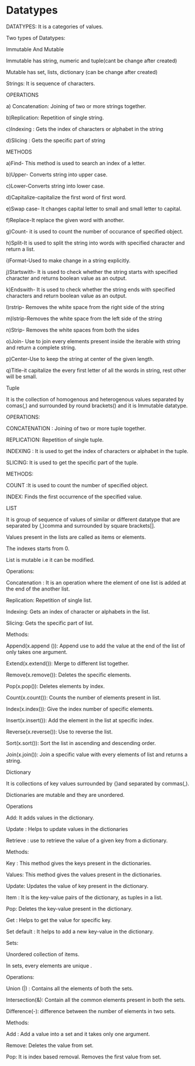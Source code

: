 # Datatypes

DATATYPES: It is a categories of values.

Two types of Datatypes:

Immutable And Mutable

Immutable has string, numeric and tuple(cant be change after created)

Mutable has set, lists, dictionary (can be change after created)

Strings: It is sequence of characters.

OPERATIONS

a) Concatenation: Joining of two or more strings together.

b)Replication: Repetition of single string.

c)Indexing : Gets the index of characters or alphabet in the string

d)Slicing : Gets the specific part of string

METHODS

a)Find- This method is used to search an index of a letter.

b)Upper- Converts string into upper case.

c)Lower-Converts string into lower case.

d)Capitalize-capitalize the first word of first word.

e)Swap case- It changes capital letter to small and small letter to capital.

f)Replace-It replace the given word with another.

g)Count- it is used to count the number of occurance of specified object.

h)Split-It is used to split the string into words with specified character and return a list.

i)Format-Used to make change in a string explicitly.

j)Startswith- It is used to check whether the string starts with specified character and returns boolean value as an output.

k)Endswith- It is used to check whether the string ends with specified characters and return boolean value as an output.

l)rstrip- Removes the white space from the right side of the string

m)lstrip-Removes the white space from the left side of the string

n)Strip- Removes the white spaces from both the sides

o)Join- Use to join every elements present inside the iterable with string and return a complete string.

p)Center-Use to keep the string at center of the given length.

q)Title-it capitalize the every first letter of all the words in string, rest other will be small.



Tuple

It is the collection of homogenous and heterogenous values separated by comas(,) and surrounded by round brackets() and it is Immutable datatype.

OPERATIONS:

CONCATENATION : Joining of two or more tuple together.

REPLICATION: Repetition of single tuple.

INDEXING : It is used to get the index of characters or alphabet in the tuple.

SLICING: It is used to get the specific part of the tuple.

METHODS:

COUNT :It is used to count the number of specified object.

INDEX: Finds the first occurrence of the specified value.


LIST

It is group of sequence of values of similar or different datatype that are separated by (,)comma and surrounded by square brackets[].

Values present in the lists are called as items or elements.

The indexes starts from 0.

List is mutable i.e it can be modified.

Operations:

Concatenation : It is an operation where the element of one list is added at the end of the another list.

Replication: Repetition of single list.

Indexing: Gets an index of character or alphabets in the list.

Slicing: Gets the specific part of list.

Methods:

Append(x.append ()): Append use to add the value at the end of the list of only takes one argument.

Extend(x.extend()): Merge to different list together.

Remove(x.remove()): Deletes the specific elements.

Pop(x.pop()): Deletes elements by index.

Count(x.count()): Counts the number of elements present in list.

Index(x.index()): Give the index number of specific elements.

Insert(x.insert()): Add the element in the list at specific index.

Reverse(x.reverse()): Use to reverse the list.

Sort(x.sort()): Sort the list in ascending and descending order.

Join(x.join()): Join a specific value with every elements of list and returns a string.



Dictionary

It is collections of key values surrounded by {}and separated by commas(,).

Dictionaries are mutable and they are unordered.

Operations

Add: It adds values in the dictionary.

Update : Helps to update values in the dictionaries

Retrieve : use to retrieve the value of a given key from a dictionary.

Methods:

Key : This method gives the keys present in the dictionaries.

Values: This method gives the values present in the dictionaries.

Update: Updates the value of key present in the dictionary.

Item : It is the key-value pairs of the dictionary, as tuples in a list.

Pop: Deletes the key-value present in the dictionary.

Get : Helps to get the value for specific key.

Set default : It helps to add a new key-value in the dictionary.



Sets:

Unordered collection of items.

In sets, every elements are unique .

Operations:

Union (|) : Contains all the elements of both the sets.

Intersection(&): Contain all the common elements present in both the sets.

Difference(-): difference between the number of elements in two sets.

Methods:

Add : Add a value into a set and it takes only one argument.

Remove: Deletes the value from set.

Pop: It is index based removal. Removes the first value from set.

